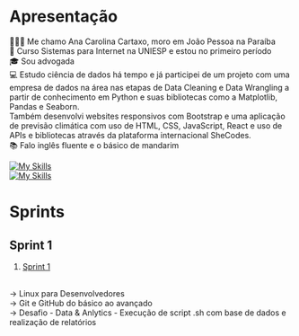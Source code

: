 # Apresentação
👩🏻‍🦰 Me chamo Ana Carolina Cartaxo, moro em João Pessoa na Paraíba
</br>
📖 Curso Sistemas para Internet na UNIESP e estou no primeiro período 
</br>
🎓 Sou advogada
</br>
💻 Estudo ciência de dados há tempo e já participei de um projeto com uma empresa de dados na área nas etapas de Data Cleaning e Data Wrangling a partir de conhecimento em Python e suas bibliotecas como a Matplotlib, Pandas e Seaborn. 
</br>
Também desenvolvi websites responsivos com Bootstrap e uma aplicação de previsão climática com uso de HTML, CSS, JavaScript, React e uso de APIs e bibliotecas através da plataforma internacional SheCodes.
</br>
📚 Falo inglês fluente e o básico de mandarim
</br>

[![My Skills](https://skillicons.dev/icons?i=js,html,css,py)](https://skillicons.dev)
</br>
[![My Skills](https://skillicons.dev/icons?i=linkedin)](https://www.linkedin.com/in/ana-carolina-cartaxo-2680141ba/)
</br>

# Sprints 

## Sprint 1 
1. [Sprint 1](sprint_01/Desafio.md)
</br>
→ Linux para Desenvolvedores 
</br>
→ Git e GitHub do básico ao avançado
</br>
→ Desafio - Data & Anlytics - Execução de script .sh com base de dados e realização de relatórios
</br>



